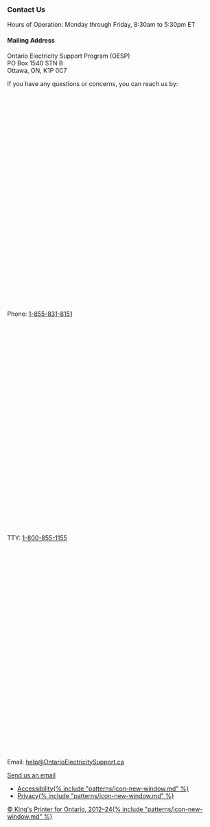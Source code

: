 <!-- Default -->
<footer class='ontario-footer ontario-footer--expanded'>
    <div class='ontario-footer__expanded-top-section'>
        <div class='ontario-row'>
            <div class='ontario-columns ontario-small-12 ontario-medium-6'>
                <h3 class='ontario-h4'>Contact Us</h3>
                <p>Hours of Operation: Monday through Friday, 8:30am to 5:30pm ET</p>
                <h4 class='ontario-h5'>Mailing Address</h4>
                <p>Ontario Electricity Support Program (OESP)<br/>PO Box 1540 STN B<br />Ottawa, ON, K1P 0C7</p>
            </div>
            <div class='ontario-columns ontario-small-12 ontario-medium-6'>
                <p>If you have any questions or concerns, you can reach us by:</p>
                <p>
                <svg class="ontario-icon" alt="" aria-hidden="true" focusable="false" sol:category="primary" viewBox="0 0 24 24" preserveAspectRatio="xMidYMid meet"><use href="#ontario-icon-phone"></use></svg> Phone: <a href="tel:1-855-831-8151"> 1-855-831-8151</a> <br /> 
                <svg class="ontario-icon" alt="" aria-hidden="true" focusable="false" sol:category="primary" viewBox="0 0 24 24" preserveAspectRatio="xMidYMid meet"><use href="#ontario-icon-tty"></use></svg> TTY: <a href="tel:1-800-855-1155">1-800-855-1155</a> <br />
                <svg class="ontario-icon" alt="" aria-hidden="true" focusable="false" sol:category="primary" viewBox="0 0 24 24" preserveAspectRatio="xMidYMid meet"><use href="#ontario-icon-email"></use></svg> Email: <a href="mailto:help@OntarioElectricitySupport.ca" >help@OntarioElectricitySupport.ca</a>
                </p>
                <p><a class='ontario-footer__button ontario-button ontario-margin-bottom-0-!' href='#'>Send us an email</a></p>
            </div>
        </div>
    </div>
    <div class='ontario-row ontario-footer__expanded-bottom-section'>
        <div class='ontario-columns ontario-small-12'>
            <ul class='ontario-footer__links-container ontario-footer__links-container--inline'>
                <li><a class='ontario-footer__link' href='https://www.ontario.ca/page/accessibility'>Accessibility{% include "patterns/icon-new-window.md" %}</a></li>
                <li><a class='ontario-footer__link' href='https://www.ontario.ca/page/privacy-statement'>Privacy{% include "patterns/icon-new-window.md" %}</a></li>
            </ul>
            <div class='ontario-footer__copyright'>
                <a class='ontario-footer__link' href='https://www.ontario.ca/page/copyright-information'> &copy; King's Printer for Ontario, <span class='ontario-nbsp'>2012&ndash;24</span>{% include "patterns/icon-new-window.md" %}</a>
            </div>
        </div>
    </div>
</footer>